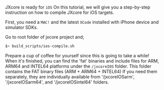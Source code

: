 JXcore is ready for `iOS` On this tutorial, we will give you a step-by-step instruction on how to compile JXcore for iOS targets.

First, you need a `MAC!` and the latest `XCode` installed with iPhone device and simulator SDKs. 

Go to root folder of jxcore project and;
```bash
$> build_scripts/ios-compile.sh
```
Prepare a cup of coffee for yourself since this is going to take a while! When it's finished, 
you can find the 'fat' binaries and include files for ARM, ARM64 and INTEL64 platforms under the `/jxcoreIOS` folder. 
This folder contains the FAT binary files (ARM + ARM64 + INTEL64) If you need them separately, they are individually available 
from '/jxcoreIOSarm', '/jxcoreIOSarm64', and '/jxcoreIOSintel64' folders.


